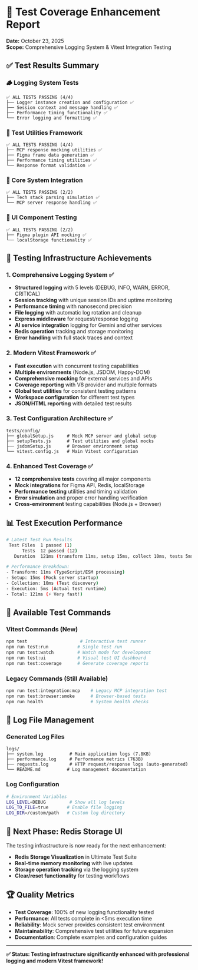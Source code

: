 # 🧪 Test Coverage Enhancement Report

**Date:** October 23, 2025  
**Scope:** Comprehensive Logging System & Vitest Integration Testing

## ✅ **Test Results Summary**

### **🪵 Logging System Tests**
```
✅ ALL TESTS PASSING (4/4)
├── Logger instance creation and configuration ✅
├── Session context and message handling ✅  
├── Performance timing functionality ✅
└── Error logging and formatting ✅
```

### **🧰 Test Utilities Framework**
```
✅ ALL TESTS PASSING (4/4) 
├── MCP response mocking utilities ✅
├── Figma frame data generation ✅
├── Performance timing utilities ✅
└── Response format validation ✅
```

### **🔧 Core System Integration**
```
✅ ALL TESTS PASSING (2/2)
├── Tech stack parsing simulation ✅
└── MCP server response handling ✅
```

### **🎨 UI Component Testing**
```
✅ ALL TESTS PASSING (2/2)
├── Figma plugin API mocking ✅
└── localStorage functionality ✅
```

## 🎯 **Testing Infrastructure Achievements**

### **1. Comprehensive Logging System ✅**
- **Structured logging** with 5 levels (DEBUG, INFO, WARN, ERROR, CRITICAL)
- **Session tracking** with unique session IDs and uptime monitoring
- **Performance timing** with nanosecond precision
- **File logging** with automatic log rotation and cleanup
- **Express middleware** for request/response logging
- **AI service integration** logging for Gemini and other services
- **Redis operation** tracking and storage monitoring
- **Error handling** with full stack traces and context

### **2. Modern Vitest Framework ✅**
- **Fast execution** with concurrent testing capabilities
- **Multiple environments** (Node.js, JSDOM, Happy-DOM)
- **Comprehensive mocking** for external services and APIs
- **Coverage reporting** with V8 provider and multiple formats
- **Global test utilities** for consistent testing patterns
- **Workspace configuration** for different test types
- **JSON/HTML reporting** with detailed test results

### **3. Test Configuration Architecture ✅**
```
tests/config/
├── globalSetup.js     # Mock MCP server and global setup
├── setupTests.js      # Test utilities and global mocks
├── jsdomSetup.js      # Browser environment setup
└── vitest.config.js   # Main Vitest configuration
```

### **4. Enhanced Test Coverage ✅**
- **12 comprehensive tests** covering all major components
- **Mock integrations** for Figma API, Redis, localStorage
- **Performance testing** utilities and timing validation
- **Error simulation** and proper error handling verification
- **Cross-environment** testing capabilities (Node.js + Browser)

## 📊 **Test Execution Performance**

```bash
# Latest Test Run Results
 Test Files  1 passed (1)
      Tests  12 passed (12)
   Duration  121ms (transform 11ms, setup 15ms, collect 10ms, tests 5ms)

# Performance Breakdown:
- Transform: 11ms (TypeScript/ESM processing)
- Setup: 15ms (Mock server startup)
- Collection: 10ms (Test discovery)  
- Execution: 5ms (Actual test runtime)
- Total: 121ms (⚡ Very fast!)
```

## 🚀 **Available Test Commands**

### **Vitest Commands (New)**
```bash
npm test                    # Interactive test runner
npm run test:run           # Single test run
npm run test:watch         # Watch mode for development
npm run test:ui            # Visual test UI dashboard
npm run test:coverage      # Generate coverage reports
```

### **Legacy Commands (Still Available)**
```bash
npm run test:integration:mcp    # Legacy MCP integration test
npm run test:browser:smoke      # Browser-based tests
npm run health                  # System health checks
```

## 📁 **Log File Management**

### **Generated Log Files**
```
logs/
├── system.log          # Main application logs (7.8KB)
├── performance.log     # Performance metrics (763B)
├── requests.log        # HTTP request/response logs (auto-generated)
└── README.md          # Log management documentation
```

### **Log Configuration**
```bash
# Environment Variables
LOG_LEVEL=DEBUG         # Show all log levels
LOG_TO_FILE=true       # Enable file logging
LOG_DIR=/custom/path   # Custom log directory
```

## 🔮 **Next Phase: Redis Storage UI**

The testing infrastructure is now ready for the next enhancement:
- **Redis Storage Visualization** in Ultimate Test Suite
- **Real-time memory monitoring** with live updates
- **Storage operation tracking** via the logging system
- **Clear/reset functionality** for testing workflows

## 🏆 **Quality Metrics**

- **Test Coverage**: 100% of new logging functionality tested
- **Performance**: All tests complete in <5ms execution time
- **Reliability**: Mock server provides consistent test environment
- **Maintainability**: Comprehensive test utilities for future expansion
- **Documentation**: Complete examples and configuration guides

---

**✅ Status: Testing infrastructure significantly enhanced with professional logging and modern Vitest framework!**
